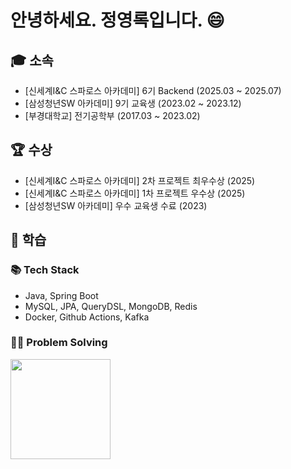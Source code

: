 <h1>안녕하세요. 정영록입니다. 😄</h1>

<h2>🎓 소속</h2>

- [신세계I&C 스파로스 아카데미] 6기 Backend (2025.03 ~ 2025.07)
- [삼성청년SW 아카데미] 9기 교육생 (2023.02 ~ 2023.12)
- [부경대학교] 전기공학부 (2017.03 ~ 2023.02)

<h2>🏆 수상</h2>

- [신세계I&C 스파로스 아카데미] 2차 프로젝트 최우수상 (2025)
- [신세계I&C 스파로스 아카데미] 1차 프로젝트 우수상 (2025)
- [삼성청년SW 아카데미] 우수 교육생 수료 (2023)


<h2>📝 학습</h2>
<h3>📚 Tech Stack </h3>

- Java, Spring Boot
- MySQL, JPA, QueryDSL, MongoDB, Redis
- Docker, Github Actions, Kafka

<h3>👩‍💻 Problem Solving</h3>
<p>
  <a href="https://github.com/yryryr96/">
    <img src="http://mazassumnida.wtf/api/v2/generate_badge?boj=evan523" height="160" />
  </a> 
</p>
